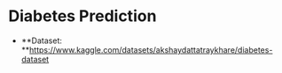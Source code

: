 # Diabetes Prediction
- **Dataset: **https://www.kaggle.com/datasets/akshaydattatraykhare/diabetes-dataset
